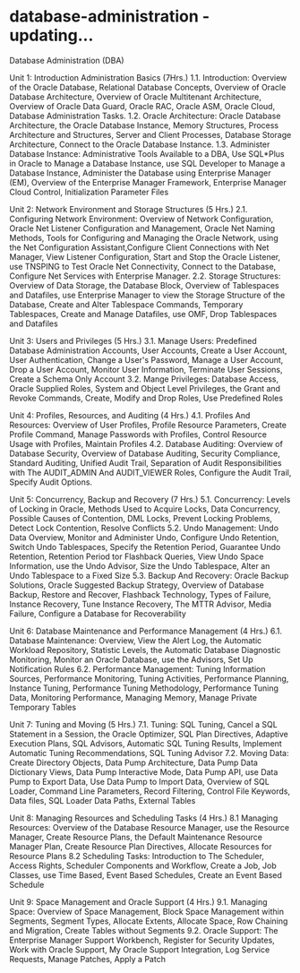 # database-administration -updating...
Database Administration (DBA)

Unit 1: Introduction Administration Basics (7Hrs.)
1.1. Introduction: Overview of the Oracle Database, Relational Database Concepts,
Overview of Oracle Database Architecture, Overview of Oracle Multitenant
Architecture, Overview of Oracle Data Guard, Oracle RAC, Oracle ASM, Oracle Cloud,
Database Administration Tasks.
1.2. Oracle Architecture: Oracle Database Architecture, the Oracle Database Instance,
Memory Structures, Process Architecture and Structures, Server and Client Processes,
Database Storage Architecture, Connect to the Oracle Database Instance.
1.3. Administer Database Instance: Administrative Tools Available to a DBA, Use SQL*Plus
in Oracle to Manage a Database Instance, use SQL Developer to Manage a Database
Instance, Administer the Database using Enterprise Manager (EM), Overview of the
Enterprise Manager Framework, Enterprise Manager Cloud Control, Initialization
Parameter Files


Unit 2: Network Environment and Storage Structures (5 Hrs.)
2.1. Configuring Network Environment: Overview of Network Configuration, Oracle Net
Listener Configuration and Management, Oracle Net Naming Methods, Tools for
Configuring and Managing the Oracle Network, using the Net Configuration Assistant,Configure Client Connections with Net Manager, View Listener Configuration, Start and
Stop the Oracle Listener, use TNSPING to Test Oracle Net Connectivity, Connect to the
Database, Configure Net Services with Enterprise Manager.
2.2. Storage Structures: Overview of Data Storage, the Database Block, Overview of
Tablespaces and Datafiles, use Enterprise Manager to view the Storage Structure of the
Database, Create and Alter Tablespace Commands, Temporary Tablespaces, Create and
Manage Datafiles, use OMF, Drop Tablespaces and Datafiles


Unit 3: Users and Privileges (5 Hrs.)
3.1. Manage Users: Predefined Database Administration Accounts, User Accounts, Create a
User Account, User Authentication, Change a User's Password, Manage a User Account,
Drop a User Account, Monitor User Information, Terminate User Sessions, Create a
Schema Only Account
3.2. Mange Privileges: Database Access, Oracle Supplied Roles, System and Object Level
Privileges, the Grant and Revoke Commands, Create, Modify and Drop Roles, Use
Predefined Roles


Unit 4: Profiles, Resources, and Auditing (4 Hrs.)
4.1. Profiles And Resources: Overview of User Profiles, Profile Resource Parameters, Create
Profile Command, Manage Passwords with Profiles, Control Resource Usage with
Profiles, Maintain Profiles
4.2. Database Auditing: Overview of Database Security, Overview of Database Auditing,
Security Compliance, Standard Auditing, Unified Audit Trail, Separation of Audit
Responsibilities with The AUDIT_ADMIN And AUDIT_VIEWER Roles, Configure
the Audit Trail, Specify Audit Options.


Unit 5: Concurrency, Backup and Recovery (7 Hrs.)
5.1. Concurrency: Levels of Locking in Oracle, Methods Used to Acquire Locks, Data
Concurrency, Possible Causes of Contention, DML Locks, Prevent Locking Problems,
Detect Lock Contention, Resolve Conflicts
5.2. Undo Management: Undo Data Overview, Monitor and Administer Undo, Configure
Undo Retention, Switch Undo Tablespaces, Specify the Retention Period, Guarantee
Undo Retention, Retention Period tor Flashback Queries, View Undo Space Information,
use the Undo Advisor, Size the Undo Tablespace, Alter an Undo Tablespace to a Fixed
Size
5.3. Backup And Recovery: Oracle Backup Solutions, Oracle Suggested Backup Strategy,
Overview of Database Backup, Restore and Recover, Flashback Technology, Types of
Failure, Instance Recovery, Tune Instance Recovery, The MTTR Advisor, Media
Failure, Configure a Database for Recoverability


Unit 6: Database Maintenance and Performance Management (4 Hrs.)
6.1. Database Maintenance: Overview, View the Alert Log, the Automatic Workload
Repository, Statistic Levels, the Automatic Database Diagnostic Monitoring, Monitor an
Oracle Database, use the Advisors, Set Up Notification Rules
6.2. Performance Management: Tuning Information Sources, Performance Monitoring,
Tuning Activities, Performance Planning, Instance Tuning, Performance Tuning
Methodology, Performance Tuning Data, Monitoring Performance, Managing Memory,
Manage Private Temporary Tables


Unit 7: Tuning and Moving (5 Hrs.)
7.1. Tuning: SQL Tuning, Cancel a SQL Statement in a Session, the Oracle Optimizer, SQL
Plan Directives, Adaptive Execution Plans, SQL Advisors, Automatic SQL Tuning
Results, Implement Automatic Tuning Recommendations, SQL Tuning Advisor
7.2. Moving Data: Create Directory Objects, Data Pump Architecture, Data Pump Data
Dictionary Views, Data Pump Interactive Mode, Data Pump API, use Data Pump to
Export Data, Use Data Pump to Import Data, Overview of SQL Loader, Command Line
Parameters, Record Filtering, Control File Keywords, Data files, SQL Loader Data
Paths, External Tables


Unit 8: Managing Resources and Scheduling Tasks (4 Hrs.)
8.1 Managing Resources: Overview of the Database Resource Manager, use the Resource
Manager, Create Resource Plans, the Default Maintenance Resource Manager Plan,
Create Resource Plan Directives, Allocate Resources for Resource Plans
8.2 Scheduling Tasks: Introduction to The Scheduler, Access Rights, Scheduler Components
and Workflow, Create a Job, Job Classes, use Time Based, Event Based Schedules,
Create an Event Based Schedule


Unit 9: Space Management and Oracle Support (4 Hrs.)
9.1. Managing Space: Overview of Space Management, Block Space Management within
Segments, Segment Types, Allocate Extents, Allocate Space, Row Chaining and
Migration, Create Tables without Segments
9.2. Oracle Support: The Enterprise Manager Support Workbench, Register for Security
Updates, Work with Oracle Support, My Oracle Support Integration, Log Service
Requests, Manage Patches, Apply a Patch

